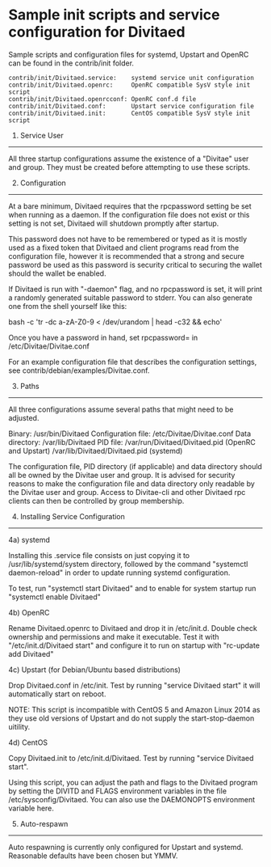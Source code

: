 Sample init scripts and service configuration for Divitaed
==========================================================

Sample scripts and configuration files for systemd, Upstart and OpenRC
can be found in the contrib/init folder.

    contrib/init/Divitaed.service:    systemd service unit configuration
    contrib/init/Divitaed.openrc:     OpenRC compatible SysV style init script
    contrib/init/Divitaed.openrcconf: OpenRC conf.d file
    contrib/init/Divitaed.conf:       Upstart service configuration file
    contrib/init/Divitaed.init:       CentOS compatible SysV style init script

1. Service User
---------------------------------

All three startup configurations assume the existence of a "Divitae" user
and group.  They must be created before attempting to use these scripts.

2. Configuration
---------------------------------

At a bare minimum, Divitaed requires that the rpcpassword setting be set
when running as a daemon.  If the configuration file does not exist or this
setting is not set, Divitaed will shutdown promptly after startup.

This password does not have to be remembered or typed as it is mostly used
as a fixed token that Divitaed and client programs read from the configuration
file, however it is recommended that a strong and secure password be used
as this password is security critical to securing the wallet should the
wallet be enabled.

If Divitaed is run with "-daemon" flag, and no rpcpassword is set, it will
print a randomly generated suitable password to stderr.  You can also
generate one from the shell yourself like this:

bash -c 'tr -dc a-zA-Z0-9 < /dev/urandom | head -c32 && echo'

Once you have a password in hand, set rpcpassword= in /etc/Divitae/Divitae.conf

For an example configuration file that describes the configuration settings,
see contrib/debian/examples/Divitae.conf.

3. Paths
---------------------------------

All three configurations assume several paths that might need to be adjusted.

Binary:              /usr/bin/Divitaed
Configuration file:  /etc/Divitae/Divitae.conf
Data directory:      /var/lib/Divitaed
PID file:            /var/run/Divitaed/Divitaed.pid (OpenRC and Upstart)
                     /var/lib/Divitaed/Divitaed.pid (systemd)

The configuration file, PID directory (if applicable) and data directory
should all be owned by the Divitae user and group.  It is advised for security
reasons to make the configuration file and data directory only readable by the
Divitae user and group.  Access to Divitae-cli and other Divitaed rpc clients
can then be controlled by group membership.

4. Installing Service Configuration
-----------------------------------

4a) systemd

Installing this .service file consists on just copying it to
/usr/lib/systemd/system directory, followed by the command
"systemctl daemon-reload" in order to update running systemd configuration.

To test, run "systemctl start Divitaed" and to enable for system startup run
"systemctl enable Divitaed"

4b) OpenRC

Rename Divitaed.openrc to Divitaed and drop it in /etc/init.d.  Double
check ownership and permissions and make it executable.  Test it with
"/etc/init.d/Divitaed start" and configure it to run on startup with
"rc-update add Divitaed"

4c) Upstart (for Debian/Ubuntu based distributions)

Drop Divitaed.conf in /etc/init.  Test by running "service Divitaed start"
it will automatically start on reboot.

NOTE: This script is incompatible with CentOS 5 and Amazon Linux 2014 as they
use old versions of Upstart and do not supply the start-stop-daemon uitility.

4d) CentOS

Copy Divitaed.init to /etc/init.d/Divitaed. Test by running "service Divitaed start".

Using this script, you can adjust the path and flags to the Divitaed program by
setting the DIVITD and FLAGS environment variables in the file
/etc/sysconfig/Divitaed. You can also use the DAEMONOPTS environment variable here.

5. Auto-respawn
-----------------------------------

Auto respawning is currently only configured for Upstart and systemd.
Reasonable defaults have been chosen but YMMV.
